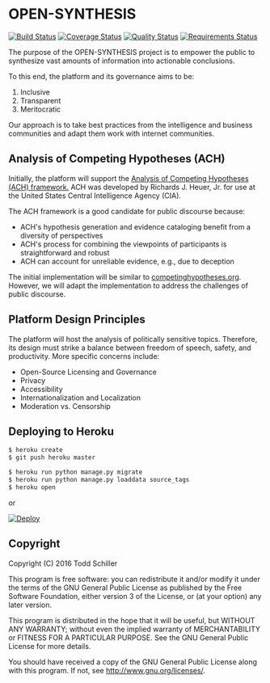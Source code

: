# OPEN-SYNTHESIS

[![Build Status](https://travis-ci.org/twschiller/open-synthesis.svg?branch=master)](https://travis-ci.org/twschiller/open-synthesis)
[![Coverage Status](https://coveralls.io/repos/github/twschiller/open-synthesis/badge.svg?branch=master)](https://coveralls.io/github/twschiller/open-synthesis?branch=master)
[![Quality Status](https://codeclimate.com/github/twschiller/open-synthesis/badges/gpa.svg)](https://codeclimate.com/github/twschiller/open-synthesis)
[![Requirements Status](https://requires.io/github/twschiller/open-synthesis/requirements.svg?branch=master)](https://requires.io/github/twschiller/open-synthesis/requirements/?branch=master)

The purpose of the OPEN-SYNTHESIS project is to empower the public to synthesize vast amounts of information into actionable conclusions.

To this end, the platform and its governance aims to be:

1. Inclusive
2. Transparent
3. Meritocratic

Our approach is to take best practices from the intelligence and business communities and adapt them work with internet 
communities.

## Analysis of Competing Hypotheses (ACH)

Initially, the platform will support the [Analysis of Competing Hypotheses (ACH) framework.](https://en.wikipedia.org/wiki/Analysis_of_competing_hypotheses)
ACH was developed by Richards J. Heuer, Jr. for use at the United States Central Intelligence Agency (CIA).

The ACH framework is a good candidate for public discourse because:

* ACH's hypothesis generation and evidence cataloging benefit from a diversity of perspectives
* ACH's process for combining the viewpoints of participants is straightforward and robust
* ACH can account for unreliable evidence, e.g., due to deception

The initial implementation will be similar to [competinghypotheses.org](http://competinghypotheses.org/). However, we 
will adapt the implementation to address the challenges of public discourse.

## Platform Design Principles

The platform will host the analysis of politically sensitive topics. Therefore, its design must strike a balance between
freedom of speech, safety, and productivity. More specific concerns include:

* Open-Source Licensing and Governance
* Privacy
* Accessibility
* Internationalization and Localization
* Moderation vs. Censorship

## Deploying to Heroku

```sh
$ heroku create
$ git push heroku master

$ heroku run python manage.py migrate
$ heroku run python manage.py loaddata source_tags
$ heroku open
```
or

[![Deploy](https://www.herokucdn.com/deploy/button.png)](https://heroku.com/deploy)

## Copyright

Copyright (C) 2016 Todd Schiller

This program is free software: you can redistribute it and/or modify it under the terms of the GNU General Public 
License as published by the Free Software Foundation, either version 3 of the License, or (at your option) any later 
version.

This program is distributed in the hope that it will be useful, but WITHOUT ANY WARRANTY; without even the implied 
warranty of MERCHANTABILITY or FITNESS FOR A PARTICULAR PURPOSE. See the GNU General Public License for more details.

You should have received a copy of the GNU General Public License along with this program. If not, see 
http://www.gnu.org/licenses/.